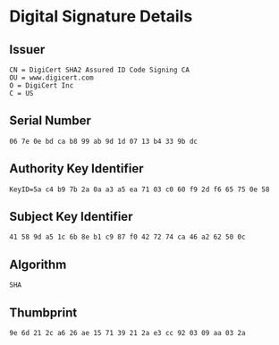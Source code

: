 
<?# Twitter 903619522883497984 /?>

# Digital Signature Details

## Issuer
```
CN = DigiCert SHA2 Assured ID Code Signing CA
OU = www.digicert.com
O = DigiCert Inc
C = US
```

## Serial Number
```
06 7e 0e bd ca b8 99 ab 9d 1d 07 13 b4 33 9b dc
```

## Authority Key Identifier
```
KeyID=5a c4 b9 7b 2a 0a a3 a5 ea 71 03 c0 60 f9 2d f6 65 75 0e 58
```

## Subject Key Identifier
```
41 58 9d a5 1c 6b 8e b1 c9 87 f0 42 72 74 ca 46 a2 62 50 0c
```

## Algorithm
```
SHA
```

## Thumbprint
```
9e 6d 21 2c a6 26 ae 15 71 39 21 2a e3 cc 92 03 09 aa 03 2a
```

